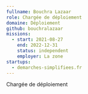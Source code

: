 ```yaml
---
fullname: Bouchra Lazaar
role: Chargée de déploiement
domaine: Déploiement
github: bouchralazaar
missions:
  - start: 2021-08-27
    end: 2022-12-31
    status: independent
    employer: La zone
startups:
  - demarches-simplifiees.fr
---
```


Chargée de déploiement
